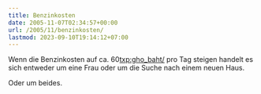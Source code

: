 ```yaml
---
title: Benzinkosten
date: 2005-11-07T02:34:57+00:00
url: /2005/11/benzinkosten/
lastmod: 2023-09-10T19:14:12+07:00
---
```

Wenn die Benzinkosten auf ca. 60<txp:gho_baht/> pro Tag steigen handelt es sich entweder um eine Frau oder um die Suche nach einem neuen Haus.

Oder um beides.
